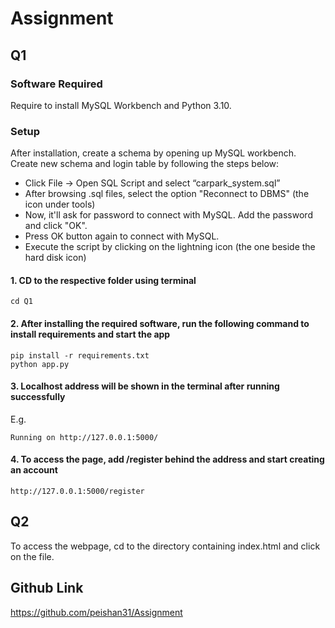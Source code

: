 # Assignment

## Q1
### Software Required
Require to install MySQL Workbench and Python 3.10.

### Setup
After installation, create a schema by opening up MySQL workbench.
Create new schema and login table by following the steps below:
* Click File -> Open SQL Script and select “carpark_system.sql”
* After browsing .sql files, select the option "Reconnect to DBMS" (the icon under tools)
* Now, it'll ask for password to connect with MySQL. Add the password and click "OK".
* Press OK button again to connect with MySQL.
* Execute the script by clicking on the lightning icon (the one beside the hard disk icon)

#### 1. CD to the respective folder using terminal
```
cd Q1
```

#### 2. After installing the required software, run the following command to install requirements and start the app
```
pip install -r requirements.txt
python app.py
```

#### 3. Localhost address will be shown in the terminal after running successfully
E.g.
```
Running on http://127.0.0.1:5000/
```

#### 4. To access the page, add /register behind the address and start creating an account
```
http://127.0.0.1:5000/register
```

## Q2
To access the webpage, cd to the directory containing index.html and click on the file.


## Github Link
https://github.com/peishan31/Assignment